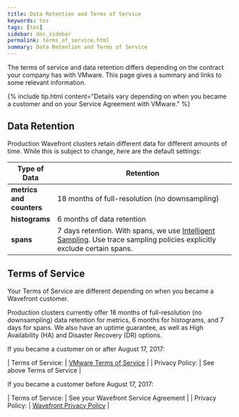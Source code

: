 ```yaml
---
title: Data Retention and Terms of Service
keywords: tos
tags: [tos]
sidebar: doc_sidebar
permalink: terms_of_service.html
summary: Data Retention and Terms of Service
---
```

The terms of service and data retention differs depending on the contract your company has with VMware. This page gives a summary and links to some relevant information.

{% include tip.html content="Details vary depending on when you became a customer and on your Service Agreement with VMware." %}


## Data Retention

Production Wavefront clusters retain different data for different amounts of time. While this is subject to change, here are the default settings:

<table>
<tbody>
<thead>
<tr><th width="20%">Type of Data</th><th width="80%">Retention</th></tr>
</thead>
<tr><td><strong>metrics and counters</strong></td>
<td>18 months of full-resolution (no downsampling)</td></tr>
<tr><td><strong>histograms</strong></td>
<td>6 months of data retention</td></tr>
<tr><td><strong>spans</strong></td>
<td>7 days retention. With spans, we use <a href="trace_data_sampling.html#wavefront-intelligent-sampling">Intelligent Sampling</a>. Use trace sampling policies explicitly exclude certain spans.  </td></tr>
</tbody>
</table>

## Terms of Service

Your Terms of Service are different depending on when you became a Wavefront customer.

Production clusters currently offer 18 months of full-resolution (no downsampling) data retention for metrics, 6 months for histograms, and 7 days for spans. We also have an uptime guarantee, as well as High Availability (HA) and Disaster Recovery (DR) options.

If you became a customer on or after August 17, 2017:

| Terms of Service: | [VMware Terms of Service](http://www.vmware.com/download/eula/wavefront-terms-of-service.html) |
| Privacy Policy: | See above Terms of Service |

If you became a customer before August 17, 2017:

| Terms of Service: | See your Wavefront Service Agreement |
| Privacy Policy: | [Wavefront Privacy Policy](https://docs.wavefront.com/privacy.html) |
